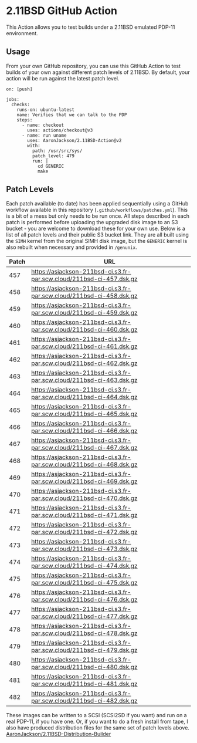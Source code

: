 # 2.11BSD GitHub Action

This Action allows you to test builds under a 2.11BSD emulated PDP-11
environment.

## Usage

From your own GitHub repository, you can use this GitHub Action to
test builds of your own against different patch levels of 2.11BSD. By
default, your action will be run against the latest patch level.

```
on: [push]

jobs:
  checks:
    runs-on: ubuntu-latest
    name: Verifies that we can talk to the PDP
    steps:
      - name: checkout
        uses: actions/checkout@v3
      - name: run uname
        uses: AaronJackson/2.11BSD-Action@v2
        with:
          path: /usr/src/sys/
          patch_level: 479
          run: |
            cd GENERIC
            make

```

## Patch Levels

Each patch available (to date) has been applied sequentially using a
GitHub workflow available in this repository
(`.github/workflows/patches.yml`). This is a bit of a mess but only
needs to be run once. All steps described in each patch is performed
before uploading the upgraded disk image to an S3 bucket - you are
welcome to download these for your own use. Below is a list of all
patch levels and their public S3 bucket link. They are all built using
the `SIMH` kernel from the original SIMH disk image, but the `GENERIC`
kernel is also rebuilt when necessary and provided in `/genunix`.

| Patch | URL                                                                          |
| ---   | ---                                                                          |
| 457   | https://asjackson-211bsd-ci.s3.fr-par.scw.cloud/211bsd-ci-457.dsk.gz |
| 458   | https://asjackson-211bsd-ci.s3.fr-par.scw.cloud/211bsd-ci-458.dsk.gz |
| 459   | https://asjackson-211bsd-ci.s3.fr-par.scw.cloud/211bsd-ci-459.dsk.gz |
| 460   | https://asjackson-211bsd-ci.s3.fr-par.scw.cloud/211bsd-ci-460.dsk.gz |
| 461   | https://asjackson-211bsd-ci.s3.fr-par.scw.cloud/211bsd-ci-461.dsk.gz |
| 462   | https://asjackson-211bsd-ci.s3.fr-par.scw.cloud/211bsd-ci-462.dsk.gz |
| 463   | https://asjackson-211bsd-ci.s3.fr-par.scw.cloud/211bsd-ci-463.dsk.gz |
| 464   | https://asjackson-211bsd-ci.s3.fr-par.scw.cloud/211bsd-ci-464.dsk.gz |
| 465   | https://asjackson-211bsd-ci.s3.fr-par.scw.cloud/211bsd-ci-465.dsk.gz |
| 466   | https://asjackson-211bsd-ci.s3.fr-par.scw.cloud/211bsd-ci-466.dsk.gz |
| 467   | https://asjackson-211bsd-ci.s3.fr-par.scw.cloud/211bsd-ci-467.dsk.gz |
| 468   | https://asjackson-211bsd-ci.s3.fr-par.scw.cloud/211bsd-ci-468.dsk.gz |
| 469   | https://asjackson-211bsd-ci.s3.fr-par.scw.cloud/211bsd-ci-469.dsk.gz |
| 470   | https://asjackson-211bsd-ci.s3.fr-par.scw.cloud/211bsd-ci-470.dsk.gz |
| 471   | https://asjackson-211bsd-ci.s3.fr-par.scw.cloud/211bsd-ci-471.dsk.gz |
| 472   | https://asjackson-211bsd-ci.s3.fr-par.scw.cloud/211bsd-ci-472.dsk.gz |
| 473   | https://asjackson-211bsd-ci.s3.fr-par.scw.cloud/211bsd-ci-473.dsk.gz |
| 474   | https://asjackson-211bsd-ci.s3.fr-par.scw.cloud/211bsd-ci-474.dsk.gz |
| 475   | https://asjackson-211bsd-ci.s3.fr-par.scw.cloud/211bsd-ci-475.dsk.gz |
| 476   | https://asjackson-211bsd-ci.s3.fr-par.scw.cloud/211bsd-ci-476.dsk.gz |
| 477   | https://asjackson-211bsd-ci.s3.fr-par.scw.cloud/211bsd-ci-477.dsk.gz |
| 478   | https://asjackson-211bsd-ci.s3.fr-par.scw.cloud/211bsd-ci-478.dsk.gz |
| 479   | https://asjackson-211bsd-ci.s3.fr-par.scw.cloud/211bsd-ci-479.dsk.gz |
| 480   | https://asjackson-211bsd-ci.s3.fr-par.scw.cloud/211bsd-ci-480.dsk.gz |
| 481   | https://asjackson-211bsd-ci.s3.fr-par.scw.cloud/211bsd-ci-481.dsk.gz |
| 482   | https://asjackson-211bsd-ci.s3.fr-par.scw.cloud/211bsd-ci-482.dsk.gz |

These images can be written to a SCSI (SCSI2SD if you want) and run on
a real PDP-11, if you have one. Or, if you want to do a fresh install from tape, I
also have produced distribution files for the same set of patch levels above. 
[AaronJackson/2.11BSD-Distribution-Builder](https://github.com/AaronJackson/2.11BSD-Distribution-Builder)
